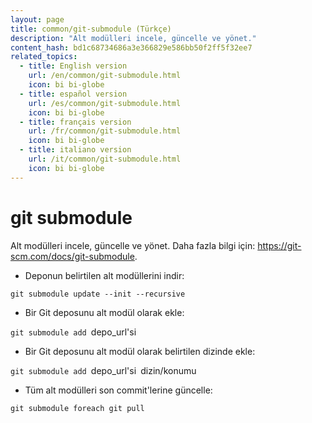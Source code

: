 ```yaml
---
layout: page
title: common/git-submodule (Türkçe)
description: "Alt modülleri incele, güncelle ve yönet."
content_hash: bd1c68734686a3e366829e586bb50f2ff5f32ee7
related_topics:
  - title: English version
    url: /en/common/git-submodule.html
    icon: bi bi-globe
  - title: español version
    url: /es/common/git-submodule.html
    icon: bi bi-globe
  - title: français version
    url: /fr/common/git-submodule.html
    icon: bi bi-globe
  - title: italiano version
    url: /it/common/git-submodule.html
    icon: bi bi-globe
---
```

# git submodule

Alt modülleri incele, güncelle ve yönet.
Daha fazla bilgi için: <https://git-scm.com/docs/git-submodule>.

- Deponun belirtilen alt modüllerini indir:

`git submodule update --init --recursive`

- Bir Git deposunu alt modül olarak ekle:

`git submodule add `<span class="tldr-var badge badge-pill bg-dark-lm bg-white-dm text-white-lm text-dark-dm font-weight-bold">depo_url'si</span>

- Bir Git deposunu alt modül olarak belirtilen dizinde ekle:

`git submodule add `<span class="tldr-var badge badge-pill bg-dark-lm bg-white-dm text-white-lm text-dark-dm font-weight-bold">depo_url'si</span>` `<span class="tldr-var badge badge-pill bg-dark-lm bg-white-dm text-white-lm text-dark-dm font-weight-bold">dizin/konumu</span>

- Tüm alt modülleri son commit'lerine güncelle:

`git submodule foreach git pull`
